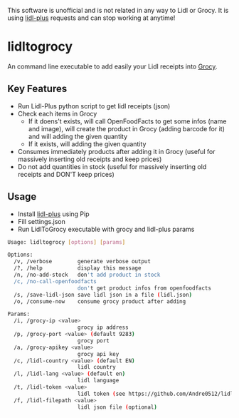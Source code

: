 This software is unofficial and is not related in any way to Lidl or Grocy. It is using [lidl-plus](https://github.com/Andre0512/lidl-plus) requests and can stop working at anytime!

# lidltogrocy

An command line executable to add easily your Lidl receipts into [Grocy](https://github.com/grocy/grocy).

## Key Features

* Run Lidl-Plus python script to get lidl receipts (json)
* Check each items in Grocy
	* If it doens't exists, will call OpenFoodFacts to get some infos (name and image), will create the product in Grocy (adding barcode for it) and will adding the given quantity
	* If it exists, will adding the given quantity
* Consumes immediately products after adding it in Grocy (useful for massively inserting old receipts and keep prices)
* Do not add quantities in stock (useful for massively inserting old receipts and DON'T keep prices)

## Usage

* Install [lidl-plus](https://github.com/Andre0512/lidl-plus) using Pip
* Fill settings.json
* Run LidlToGrocy executable with grocy and lidl-plus params

```bash                                                                        
Usage: lidltogrocy [options] [params]

Options:
  /v, /verbose        generate verbose output
  /?, /help           display this message
  /n, /no-add-stock   don't add product in stock
  /c, /no-call-openfoodfacts
                      don't get product infos from openfoodfacts
  /s, /save-lidl-json save lidl json in a file (lidl.json)
  /o, /consume-now    consume grocy product after adding

Params:
  /i, /grocy-ip <value>
                      grocy ip address
  /p, /grocy-port <value> (default 9283)
                      grocy port
  /a, /grocy-apikey <value>
                      grocy api key
  /c, /lidl-country <value> (default EN)
                      lidl country
  /l, /lidl-lang <value> (default en)
                      lidl language
  /t, /lidl-token <value>
                      lidl token (see https://github.com/Andre0512/lidl-plus#commandline-tool)
  /f, /lidl-filepath <value>
                      lidl json file (optional)
```